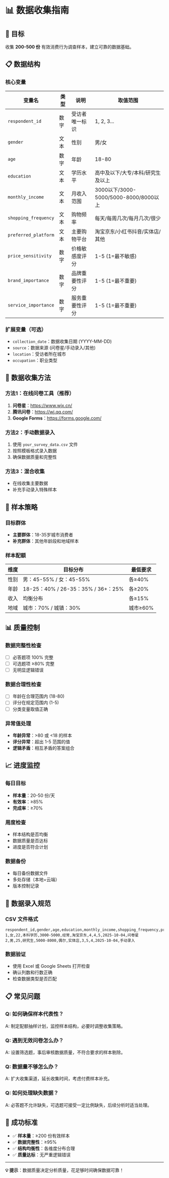 # 📊 数据收集指南

## 🎯 目标
收集 **200-500 份** 有效消费行为调查样本，建立可靠的数据基础。

## 📋 数据结构

### 核心变量
| 变量名 | 类型 | 说明 | 取值范围 |
|--------|------|------|----------|
| `respondent_id` | 数字 | 受访者唯一标识 | 1, 2, 3... |
| `gender` | 文本 | 性别 | 男/女 |
| `age` | 数字 | 年龄 | 18-80 |
| `education` | 文本 | 学历水平 | 高中及以下/大专/本科/研究生及以上 |
| `monthly_income` | 文本 | 月收入范围 | 3000以下/3000-5000/5000-8000/8000以上 |
| `shopping_frequency` | 文本 | 购物频率 | 每天/每周几次/每月几次/很少 |
| `preferred_platform` | 文本 | 主要购物平台 | 淘宝京东/小红书抖音/实体店/其他 |
| `price_sensitivity` | 数字 | 价格敏感度评分 | 1-5 (1=最不敏感) |
| `brand_importance` | 数字 | 品牌重要性评分 | 1-5 (1=最不重要) |
| `service_importance` | 数字 | 服务重要性评分 | 1-5 (1=最不重要) |

### 扩展变量（可选）
- `collection_date`：数据收集日期 (YYYY-MM-DD)
- `source`：数据来源 (问卷星/手动录入/其他)
- `location`：受访者所在城市
- `occupation`：职业类型

## 📝 数据收集方法

### 方法1：在线问卷工具（推荐）
1. **问卷星**：https://www.wjx.cn/
2. **腾讯问卷**：https://wj.qq.com/
3. **Google Forms**：https://forms.google.com/

### 方法2：手动数据录入
1. 使用 `your_survey_data.csv` 文件
2. 按照模板格式录入数据
3. 确保数据质量和完整性

### 方法3：混合收集
- 在线收集主要数据
- 补充手动录入特殊样本

## 🎯 样本策略

### 目标群体
- **主要群体**：18-35岁城市消费者
- **补充群体**：其他年龄段和地域样本

### 样本配额
| 维度 | 目标分布 | 最低要求 |
|------|----------|----------|
| 性别 | 男：45-55% / 女：45-55% | 各≥40% |
| 年龄 | 18-25：40% / 26-35：35% / 36+：25% | 各≥20% |
| 收入 | 均衡分布 | 各≥15% |
| 地域 | 城市：70% / 城镇：30% | 城市≥60% |

## 📊 质量控制

### 数据完整性检查
- [ ] 必答题项 100% 完整
- [ ] 可选题项 ≥80% 完整
- [ ] 无明显逻辑错误

### 数据合理性检查
- [ ] 年龄在合理范围内 (18-80)
- [ ] 评分在规定范围内 (1-5)
- [ ] 分类变量取值正确

### 异常值处理
- **年龄异常**：>80 或 <18 的样本
- **评分异常**：超出 1-5 范围的值
- **逻辑矛盾**：相互矛盾的答案组合

## 📈 进度监控

### 每日目标
- **样本量**：20-50 份/天
- **有效率**：≥85%
- **完成率**：≥70%

### 周度检查
- 样本结构是否均衡
- 数据质量是否达标
- 进度是否符合计划

### 数据备份
- 每日备份数据文件
- 多处存储（本地+云端）
- 版本控制记录

## 🔧 数据录入规范

### CSV 文件格式
```csv
respondent_id,gender,age,education,monthly_income,shopping_frequency,preferred_platform,price_sensitivity,brand_importance,service_importance,collection_date,source
1,女,22,本科学历,3000-5000,经常,淘宝京东,4,4,5,2025-10-04,问卷星
2,男,25,研究生,5000-8000,偶尔,实体店,3,5,4,2025-10-04,手动录入
```

### 数据验证
- 使用 Excel 或 Google Sheets 打开检查
- 确认列数和行数正确
- 检查数据类型是否匹配

## 📋 常见问题

### Q: 如何确保样本代表性？
A: 制定配额抽样计划，监控样本结构，必要时调整收集策略。

### Q: 遇到无效问卷怎么办？
A: 设置筛选题，事后审核数据质量，不符合要求的样本剔除。

### Q: 数据量不够怎么办？
A: 扩大收集渠道，延长收集时间，考虑付费样本补充。

### Q: 如何处理缺失数据？
A: 必答题不允许缺失，可选题可接受一定比例缺失，后续分析时适当处理。

## 🎯 成功标准

- ✅ **样本量**：≥200 份有效样本
- ✅ **数据完整性**：≥95%
- ✅ **结构均衡性**：各维度分布合理
- ✅ **质量达标**：无严重逻辑错误

---

**💡 提示**：数据质量决定分析质量，花足够时间确保数据可靠！